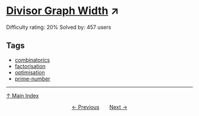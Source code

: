 # [Divisor Graph Width](https://projecteuler.net/problem=881) ↗️

Difficulty rating: 20%
Solved by: 457 users
## Tags

- [combinatorics](../tags/combinatorics.md)
- [factorisation](../tags/factorisation.md)
- [optimisation](../tags/optimisation.md)
- [prime-number](../tags/prime-number.md)



---

[↑ Main Index](../README.md)


<div align=center><a href='880.md'>← Previous</a> &nbsp;&nbsp; &nbsp;&nbsp;  <a href='882.md'>Next →</a></div>
